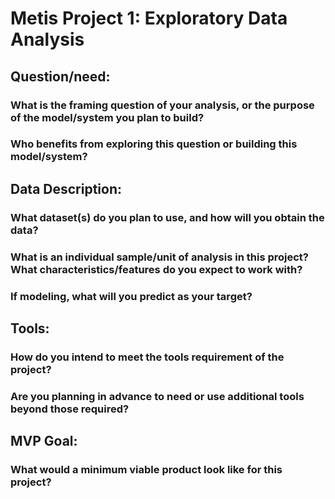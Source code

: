 # Metis Project 1: Exploratory Data Analysis
## Question/need:
### What is the framing question of your analysis, or the purpose of the model/system you plan to build?
### Who benefits from exploring this question or building this model/system?
## Data Description:
### What dataset(s) do you plan to use, and how will you obtain the data?
### What is an individual sample/unit of analysis in this project? What characteristics/features do you expect to work with?
### If modeling, what will you predict as your target?
## Tools:
### How do you intend to meet the tools requirement of the project?
### Are you planning in advance to need or use additional tools beyond those required?
## MVP Goal:
### What would a minimum viable product look like for this project?
